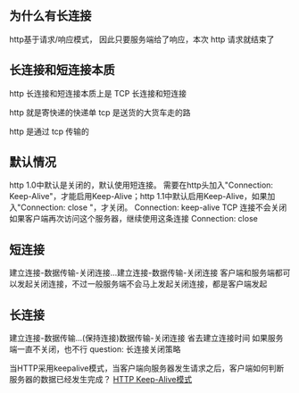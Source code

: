 ## 为什么有长连接
http基于请求/响应模式，
因此只要服务端给了响应，本次 http 请求就结束了

## 长连接和短连接本质
http 长连接和短连接本质上是 TCP 长连接和短连接

http 就是寄快递的快递单
tcp 是送货的大货车走的路

http 是通过 tcp 传输的

## 默认情况
http 1.0中默认是关闭的，默认使用短连接。
需要在http头加入"Connection: Keep-Alive"，才能启用Keep-Alive；http 1.1中默认启用Keep-Alive，如果加入"Connection: close "，才关闭。
Connection: keep-alive 
TCP 连接不会关闭
如果客户端再次访问这个服务器，继续使用这条连接
Connection: close

## 短连接
建立连接-数据传输-关闭连接...建立连接-数据传输-关闭连接
客户端和服务端都可以发起关闭连接，不过一般服务端不会马上发起关闭连接，都是客户端发起

## 长连接
建立连接-数据传输...(保持连接)数据传输-关闭连接
省去建立连接时间
如果服务端一直不关闭，也不行
question: 长连接关闭策略




当HTTP采用keepalive模式，当客户端向服务器发生请求之后，客户端如何判断服务器的数据已经发生完成？
[HTTP Keep-Alive模式](https://www.cnblogs.com/skynet/archive/2010/12/11/1903347.html)
